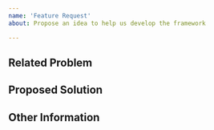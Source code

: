 ```yaml
---
name: 'Feature Request'
about: Propose an idea to help us develop the framework

---
```


## Related Problem

## Proposed Solution

## Other Information